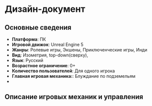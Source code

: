 # Дизайн-документ

## Основные сведения
* **Платформа**: ПК 
* **Игровой движок**: Unreal Engine 5
* **Жанры**:  Ролевые игры, Экшены, Приключенческие игры, Инди
* **Вид**:  Изометрия, top-down(сверху),
* **Язык**: Русский
* **Возрастное ограничение**: 0+
* **Количество пользователей**: Для одного игрока
* **Главная игровая механика:**: Блуждание по подземельям
* 
## Описание игровых механик и управления


